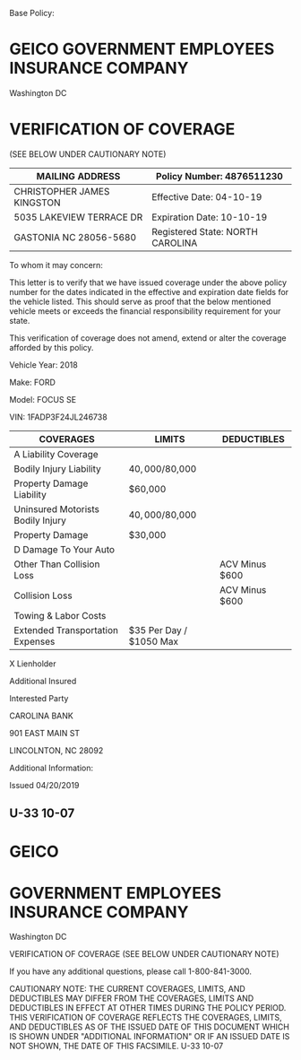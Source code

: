 Base Policy:
# GEICO GOVERNMENT EMPLOYEES INSURANCE COMPANY

Washington DC

# VERIFICATION OF COVERAGE

(SEE BELOW UNDER CAUTIONARY NOTE)

|MAILING ADDRESS|Policy Number: 4876511230|
|---|---|
|CHRISTOPHER JAMES KINGSTON|Effective Date: 04-10-19|
|5035 LAKEVIEW TERRACE DR|Expiration Date: 10-10-19|
|GASTONIA NC 28056-5680|Registered State: NORTH CAROLINA|

To whom it may concern:

This letter is to verify that we have issued coverage under the above policy number for the dates indicated in the effective and expiration date fields for the vehicle listed. This should serve as proof that the below mentioned vehicle meets or exceeds the financial responsibility requirement for your state.

This verification of coverage does not amend, extend or alter the coverage afforded by this policy.

Vehicle Year: 2018

Make: FORD

Model: FOCUS SE

VIN: 1FADP3F24JL246738

|COVERAGES|LIMITS|DEDUCTIBLES|
|---|---|---|
|A Liability Coverage| | |
|Bodily Injury Liability|$40,000/$80,000| |
|Property Damage Liability|$60,000| |
|Uninsured Motorists Bodily Injury|$40,000/$80,000| |
|Property Damage|$30,000| |
|D Damage To Your Auto| | |
|Other Than Collision Loss| |ACV Minus $600|
|Collision Loss| |ACV Minus $600|
|Towing & Labor Costs| | |
|Extended Transportation Expenses|$35 Per Day / $1050 Max| |

X Lienholder

Additional Insured

Interested Party

CAROLINA BANK

901 EAST MAIN ST

LINCOLNTON, NC 28092

Additional Information:

Issued 04/20/2019

U-33 10-07
---
# GEICO

# GOVERNMENT EMPLOYEES INSURANCE COMPANY

Washington DC

VERIFICATION OF COVERAGE
(SEE BELOW UNDER CAUTIONARY NOTE)

If you have any additional questions, please call 1-800-841-3000.

CAUTIONARY NOTE: THE CURRENT COVERAGES, LIMITS, AND DEDUCTIBLES MAY DIFFER FROM THE COVERAGES, LIMITS AND DEDUCTIBLES IN EFFECT AT OTHER TIMES DURING THE POLICY PERIOD. THIS VERIFICATION OF COVERAGE REFLECTS THE COVERAGES, LIMITS, AND DEDUCTIBLES AS OF THE ISSUED DATE OF THIS DOCUMENT WHICH IS SHOWN UNDER "ADDITIONAL INFORMATION" OR IF AN ISSUED DATE IS NOT SHOWN, THE DATE OF THIS FACSIMILE. U-33 10-07